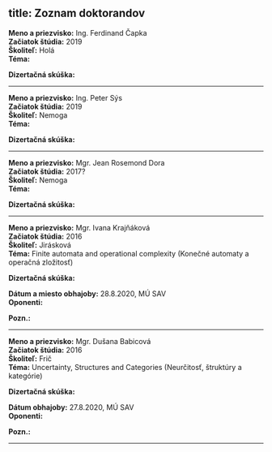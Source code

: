 title: Zoznam doktorandov
---
**Meno a priezvisko:** Ing. Ferdinand Čapka  
**Začiatok štúdia:** 2019  
**Školiteľ:** Holá  
**Téma:**   

**Dizertačná skúška:**

---

**Meno a priezvisko:** Ing. Peter Sýs  
**Začiatok štúdia:** 2019  
**Školiteľ:**  Nemoga  
**Téma:**  

**Dizertačná skúška:**

---

**Meno a priezvisko:** Mgr. Jean Rosemond Dora  
**Začiatok štúdia:** 2017?  
**Školiteľ:** Nemoga  
**Téma:**   

**Dizertačná skúška:**

---

**Meno a priezvisko:** Mgr. Ivana Krajňáková  
**Začiatok štúdia:** 2016   
**Školiteľ:** Jirásková  
**Téma:** Finite automata and operational complexity (Konečné automaty a operačná zložitosť) 
 
**Dizertačná skúška:**

**Dátum a miesto obhajoby:** 28.8.2020, MÚ SAV  
**Oponenti:**  


**Pozn.:**

---

**Meno a priezvisko:** Mgr. Dušana Babicová  
**Začiatok štúdia:** 2016  
**Školiteľ:** Frič  
**Téma:** Uncertainty, Structures and Categories (Neurčitosť, štruktúry a kategórie)  

**Dizertačná skúška:**

**Dátum obhajoby:** 27.8.2020, MÚ SAV  
**Oponenti:** 

**Pozn.:**

---

